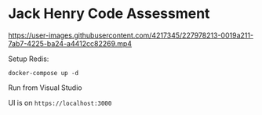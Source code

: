 # Jack Henry Code Assessment


https://user-images.githubusercontent.com/4217345/227978213-0019a211-7ab7-4225-ba24-a4412cc82269.mp4


Setup Redis:

`docker-compose up -d`

Run from Visual Studio

UI is on `https://localhost:3000`

